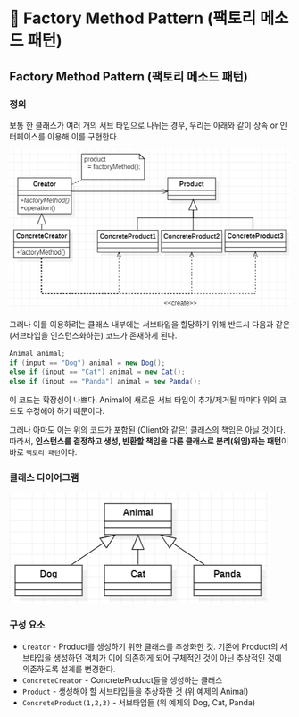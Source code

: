 # 📜 Factory Method Pattern (팩토리 메소드 패턴)

## Factory Method Pattern (팩토리 메소드 패턴)

### 정의

보통 한 클래스가 여러 개의 서브 타입으로 나뉘는 경우, 우리는 아래와 같이 상속 or 인터페이스를 이용해 이를 구현한다.

![Factory-Pattern](./imgs/factory-method-pattern-(0).png)

그러나 이를 이용하려는 클래스 내부에는 서브타입을 할당하기 위해 반드시 다음과 같은(서브타입을 인스턴스화하는) 코드가 존재하게 된다.

```java
Animal animal;
if (input == "Dog") animal = new Dog();
else if (input == "Cat") animal = new Cat();
else if (input == "Panda") animal = new Panda();
```

이 코드는 확장성이 나쁘다. Animal에 새로운 서브 타입이 추가/제거될 때마다 위의 코드도 수정해야 하기 때문이다.

그러나 아마도 이는 위의 코드가 포함된 (Client와 같은) 클래스의 책임은 아닐 것이다. 따라서, **인스턴스를 결정하고 생성, 반환할 책임을 다른 클래스로 분리(위임)하는 패턴**이 바로 `팩토리 패턴`이다.

### 클래스 다이어그램

![Factory-Method-Class-Diagram](./imgs/factory-method-pattern-(1).png)

### 구성 요소

- `Creator` - Product를 생성하기 위한 클래스를 추상화한 것. 기존에 Product의 서브타입을 생성하던 객체가 이에 의존하게 되어 구체적인 것이 아닌 추상적인 것에 의존하도록 설계를 변경한다.
- `ConcreteCreator` - ConcreteProduct들을 생성하는 클래스
- `Product` - 생성해야 할 서브타입들을 추상화한 것 (위 예제의 Animal)
- `ConcreteProduct(1,2,3)` -  서브타입들 (위 예제의 Dog, Cat, Panda)
